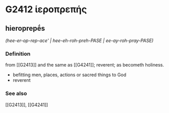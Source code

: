 # G2412 ἱεροπρεπής

## hieroprepḗs

_(hee-er-op-rep-ace' | hee-eh-roh-preh-PASE | ee-ay-roh-pray-PASE)_

### Definition

from [[G2413]] and the same as [[G4241]]; reverent; as becometh holiness.

- befitting men, places, actions or sacred things to God
- reverent

### See also

[[G2413]], [[G4241]]

